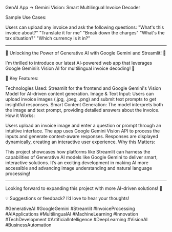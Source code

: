 GenAI App -> Gemini Vision: Smart Multilingual Invoice Decoder

Sample Use Cases:

Users can upload any invoice and ask the following questions:
"What's this invoice about?"
"Translate it for me"
"Break down the charges"
"What's the tax situation?"
"Which currency is it in?"

-----------------------------------------------------------------------------------------------------------------
🚀 Unlocking the Power of Generative AI with Google Gemini and Streamlit! 🚀

I'm thrilled to introduce our latest AI-powered web app that leverages Google Gemini’s Vision AI for multilingual invoice decoding! 💫

🎯 Key Features:

Technologies Used: Streamlit for the frontend and Google Gemini's Vision Model for AI-driven content generation.
Image & Text Input: Users can upload invoice images (.jpg, .jpeg, .png) and submit text prompts to get insightful responses.
Smart Content Generation: The model interprets both the image and text prompt, providing detailed answers about the invoice.
How it Works:

Users upload an invoice image and enter a question or prompt through an intuitive interface.
The app uses Google Gemini Vision API to process the inputs and generate context-aware responses.
Responses are displayed dynamically, creating an interactive user experience.
Why this Matters:

This project showcases how platforms like Streamlit can harness the capabilities of Generative AI models like Google Gemini to deliver smart, interactive solutions. It’s an exciting development in making AI more accessible and advancing image understanding and natural language processing!

---------------------------------------------------------------------------------------------------------------------

Looking forward to expanding this project with more AI-driven solutions! 🚀

💡 Suggestions or feedback? I’d love to hear your thoughts!

#GenerativeAI #GoogleGemini #Streamlit #InvoiceProcessing #AIApplications #MultilingualAI #MachineLearning #Innovation #TechDevelopment #ArtificialIntelligence #DeepLearning #VisionAI #BusinessAutomation
